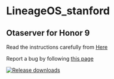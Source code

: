 # LineageOS_stanford

## Otaserver for Honor 9 ##
Read the instructions carefully from [Here](https://itsvixano.gitlab.io/lineageos_flashing/)

Report a bug by following [this page](https://guide.itsvixano.me/troubleshooting/)

[![Release downloads](https://img.shields.io/github/downloads/ItsVixano-releases/LineageOS_stanford/total.svg)](https://github.com/ItsVixano-releases/LineageOS_stanford/releases/)
